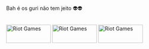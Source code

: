Bah é os guri não tem jeito 👽👽

<div style="display: inline_block"><br>
  <img align="center" alt="Riot Games" height="50" width="120" src="https://img.shields.io/badge/Riot_Games-D32936?style=for-the-badge&logo=riot-games&logoColor=white">
  <img align="center" alt="Riot Games" height="50" width="120" src="https://img.shields.io/badge/Spotify-1ED760?&style=for-the-badge&logo=spotify&logoColor=white">
  <img align="center" alt="Riot Games" height="50" width="120" src="https://aleen42.github.io/badges/src/mercedes_benz.svg">

</div>
